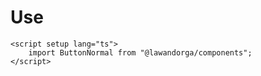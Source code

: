 # Use

```vue
<script setup lang="ts">
    import ButtonNormal from "@lawandorga/components";
</script>
```
